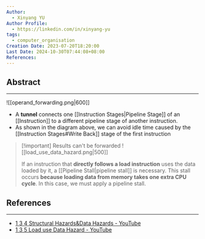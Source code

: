 ```yaml
---
Author:
  - Xinyang YU
Author Profile:
  - https://linkedin.com/in/xinyang-yu
tags:
  - computer_organisation
Creation Date: 2023-07-20T18:20:00
Last Date: 2024-10-30T07:44:08+08:00
References: 
---
```

## Abstract
---
![[operand_forwarding.png|600]]

- A **tunnel** connects one [[Instruction Stages|Pipeline Stage]] of an [[Instruction]] to a different pipeline stage of another instruction. 
- As shown in the diagram above, we can avoid idle time caused by the [[Instruction Stages#Write Back]] stage of the first instruction

>[!important] Results can't be forwarded
> ![[load_use_data_hazard.png|500]]
> 
> If an instruction that **directly follows a load instruction** uses the data loaded by it, a [[Pipeline Stall|pipeline stall]] is necessary. This stall occurs **because loading data from memory takes one extra CPU cycle**. In this case, we must apply a pipeline stall.

## References
---
- [1 3 4 Structural Hazards&Data Hazards - YouTube](https://youtu.be/8yxrT1isnpE?si=J3GieelUBMxsG9I_)
- [1 3 5 Load use Data Hazard - YouTube](https://youtu.be/V8YFDHft8XA?si=61Ip-5S1LC2ueKGy)